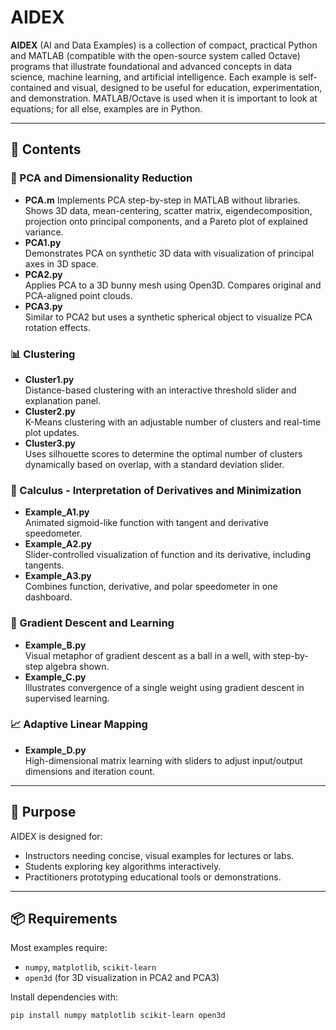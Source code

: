 # AIDEX

**AIDEX** (AI and Data Examples) is a collection of compact, practical Python and MATLAB (compatible with the open-source system called Octave) programs that illustrate foundational and advanced concepts in data science, machine learning, and artificial intelligence. Each example is self-contained and visual, designed to be useful for education, experimentation, and demonstration. MATLAB/Octave is used when it is important to look at equations; for all else, examples are in Python.  

---

## 📁 Contents

### 🔢 PCA and Dimensionality Reduction
- **PCA.m**
  Implements PCA step-by-step in MATLAB without libraries. Shows 3D data, mean-centering, scatter matrix, eigendecomposition, projection onto principal components, and a Pareto plot of explained variance.
- **PCA1.py**  
  Demonstrates PCA on synthetic 3D data with visualization of principal axes in 3D space.
- **PCA2.py**  
  Applies PCA to a 3D bunny mesh using Open3D. Compares original and PCA-aligned point clouds.
- **PCA3.py**  
  Similar to PCA2 but uses a synthetic spherical object to visualize PCA rotation effects.

### 📊 Clustering
- **Cluster1.py**  
  Distance-based clustering with an interactive threshold slider and explanation panel.
- **Cluster2.py**  
  K-Means clustering with an adjustable number of clusters and real-time plot updates.
- **Cluster3.py**  
  Uses silhouette scores to determine the optimal number of clusters dynamically based on overlap, with a standard deviation slider.

### 🧮 Calculus - Interpretation of Derivatives and Minimization
- **Example_A1.py**  
  Animated sigmoid-like function with tangent and derivative speedometer.
- **Example_A2.py**  
  Slider-controlled visualization of function and its derivative, including tangents.
- **Example_A3.py**  
  Combines function, derivative, and polar speedometer in one dashboard.

### 🧠 Gradient Descent and Learning
- **Example_B.py**  
  Visual metaphor of gradient descent as a ball in a well, with step-by-step algebra shown.
- **Example_C.py**  
  Illustrates convergence of a single weight using gradient descent in supervised learning.

### 📈 Adaptive Linear Mapping

- **Example_D.py**  
  High-dimensional matrix learning with sliders to adjust input/output dimensions and iteration count.

---

## 🧭 Purpose

AIDEX is designed for:
- Instructors needing concise, visual examples for lectures or labs.
- Students exploring key algorithms interactively.
- Practitioners prototyping educational tools or demonstrations.

---

## 📦 Requirements

Most examples require:
- `numpy`, `matplotlib`, `scikit-learn`
- `open3d` (for 3D visualization in PCA2 and PCA3)

Install dependencies with:
```bash
pip install numpy matplotlib scikit-learn open3d
